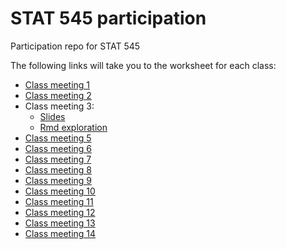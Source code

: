# STAT 545 participation

Participation repo for STAT 545


The following links will take you to the worksheet for each class: 

- [Class meeting 1](https://erika-luna.github.io/STAT545-participation/cm001/navigating_github.html)
- [Class meeting 2](https://erika-luna.github.io/STAT545-participation/cm002/cm002-r_exploration.R)
- Class meeting 3:
  - [Slides](https://erika-luna.github.io/STAT545-participation/cm003/rmd_exploration-slides.html)
  - [Rmd exploration](https://erika-luna.github.io/STAT545-participation/cm003/rmd_exploration.html)
- [Class meeting 5](https://erika-luna.github.io/STAT545-participation/cm005)
- [Class meeting 6](https://erika-luna.github.io/STAT545-participation/cm006/cm006-exercise.nb.html)
- [Class meeting 7](https://erika-luna.github.io/STAT545-participation/cm007/cm007-exercise.nb.html)
- [Class meeting 8](https://erika-luna.github.io/STAT545-participation/cm008/cm008-exercise.nb.html)
- [Class meeting 9](https://erika-luna.github.io/STAT545-participation/cm009/cm009-exercise.nb.html)
- [Class meeting 10](https://erika-luna.github.io/STAT545-participation/cm010/cm010-exercise.nb.html)
- [Class meeting 11](https://erika-luna.github.io/STAT545-participation/cm011/cm011-exercise.nb.html)
- [Class meeting 12](https://erika-luna.github.io/STAT545-participation/cm012/cm012-exercise.nb.html)
- [Class meeting 13](https://erika-luna.github.io/STAT545-participation/cm013/cm013-exercise.nb.html)
- [Class meeting 14](https://erika-luna.github.io/STAT545-participation/cm014/cm014-exercise.nb.html)
